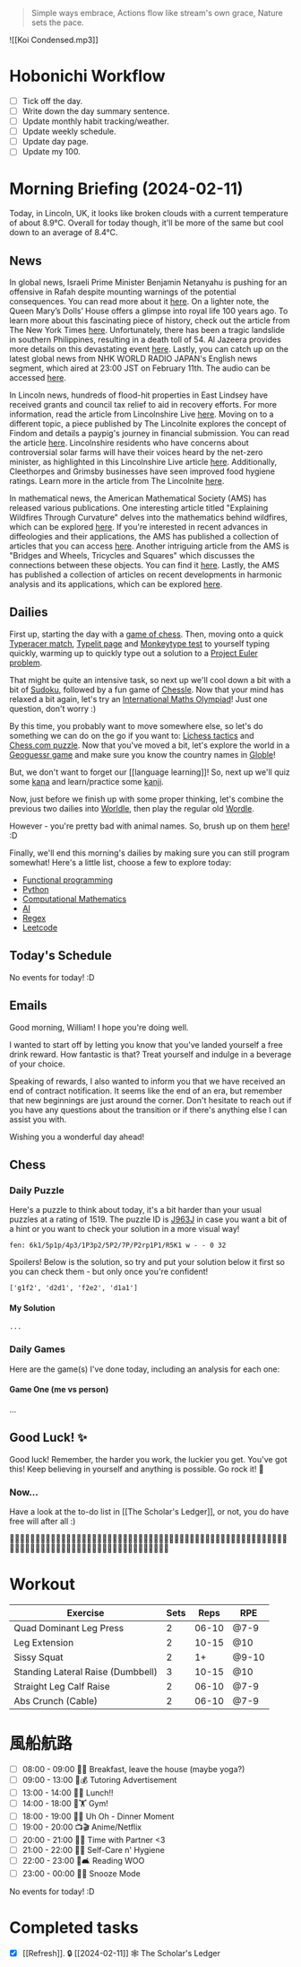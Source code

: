 > Simple ways embrace,
> Actions flow like stream's own grace,
> Nature sets the pace.

![[Koi Condensed.mp3]]

# Hobonichi Workflow

- [ ] Tick off the day.
- [ ] Write down the day summary sentence.
- [ ] Update monthly habit tracking/weather.
- [ ] Update weekly schedule.
- [ ] Update day page.
- [ ] Update my 100.

# Morning Briefing (2024-02-11)

Today, in Lincoln, UK, it looks like broken clouds with a current temperature of about 8.9°C. Overall for today though, it'll be more of the same but cool down to an average of 8.4°C.

## News

In global news, Israeli Prime Minister Benjamin Netanyahu is pushing for an offensive in Rafah despite mounting warnings of the potential consequences. You can read more about it [here](https://www.bbc.co.uk/news/world-middle-east-68266335?at_medium=RSS&at_campaign=KARANGA). On a lighter note, the Queen Mary’s Dolls’ House offers a glimpse into royal life 100 years ago. To learn more about this fascinating piece of history, check out the article from The New York Times [here](https://www.nytimes.com/2024/02/11/world/europe/uk-royal-dolls-house-windsor.html). Unfortunately, there has been a tragic landslide in southern Philippines, resulting in a death toll of 54. Al Jazeera provides more details on this devastating event [here](https://www.aljazeera.com/news/2024/2/11/death-toll-rises-to-54-in-southern-philippines-landslide?traffic_source=rss). Lastly, you can catch up on the latest global news from NHK WORLD RADIO JAPAN's English news segment, which aired at 23:00 JST on February 11th. The audio can be accessed [here](https://www3.nhk.or.jp/nhkworld/upld/medias/en/radio/news/20240211230000_english_1.mp3).

In Lincoln news, hundreds of flood-hit properties in East Lindsey have received grants and council tax relief to aid in recovery efforts. For more information, read the article from Lincolnshire Live [here](https://www.lincolnshirelive.co.uk/news/local-news/hundreds-flood-hit-east-lindsey-9087737). Moving on to a different topic, a piece published by The Lincolnite explores the concept of Findom and details a paypig's journey in financial submission. You can read the article [here](https://thelincolnite.co.uk/2024/02/exploring-findom-a-paypigs-journey-in-financial-submission/). Lincolnshire residents who have concerns about controversial solar farms will have their voices heard by the net-zero minister, as highlighted in this Lincolnshire Live article [here](https://www.lincolnshirelive.co.uk/news/local-news/net-zero-minister-says-lincolnshire-9090098). Additionally, Cleethorpes and Grimsby businesses have seen improved food hygiene ratings. Learn more in the article from The Lincolnite [here](https://thelincolnite.co.uk/2024/02/cleethorpes-and-grimsby-businesses-jump-to-much-improved-food-hygiene-ratings/).

In mathematical news, the American Mathematical Society (AMS) has released various publications. One interesting article titled "Explaining Wildfires Through Curvature" delves into the mathematics behind wildfires, which can be explored [here](https://www.ams.org/publicoutreach/mathmoments/mm168-explaining-wildfires). If you're interested in recent advances in diffeologies and their applications, the AMS has published a collection of articles that you can access [here](https://www.ams.org/conm/794/). Another intriguing article from the AMS is "Bridges and Wheels, Tricycles and Squares" which discusses the connections between these objects. You can find it [here](https://www.ams.org/publicoutreach/mathmoments/mm167-bridges-wheels-tricycles-squares). Lastly, the AMS has published a collection of articles on recent developments in harmonic analysis and its applications, which can be explored [here](https://www.ams.org/conm/792/).

## Dailies

First up, starting the day with a [game of chess](https://www.chess.com/play/online). Then, moving onto a quick [Typeracer match](https://play.typeracer.com), [Typelit page](https://www.typelit.io/typing-console/Metamorphosis) and [Monkeytype test](https://monkeytype.com) to yourself typing quickly, warming up to quickly type out a solution to a [Project Euler problem](https://projecteuler.net/archives).

That might be quite an intensive task, so next up we'll cool down a bit with a bit of [Sudoku](https://www.dailysudoku.com/sudoku/play.shtml?today=1), followed by a fun game of [Chessle](https://jackli.gg/chessle/). Now that your mind has relaxed a bit again, let's try an [International Maths Olympiad](obsidian://open?vault=content&file=IMO%20Questions%2Fmds%2Fmds)! Just one question, don't worry :)

By this time, you probably want to move somewhere else, so let's do something we can do on the go if you want to: [Lichess tactics](https://lichess.org/study/topic/Tactics/hot) and [Chess.com puzzle](https://www.chess.com/puzzles). Now that you've moved a bit, let's explore the world in a [Geoguessr game](https://www.geoguessr.com) and make sure you know the country names in [Globle](https://globle-game.com)!

But, we don't want to forget our [[language learning]]! So, next up we'll quiz some [kana](https://kana-quiz.tofugu.com) and learn/practice some [kanji](https://www.wanikani.com/dashboard).

Now, just before we finish up with some proper thinking, let's combine the previous two dailies into [Worldle](https://worldle.teuteuf.fr), then play the regular old [Wordle](https://www.nytimes.com/games/wordle/index.html).

However - you're pretty bad with animal names. So, brush up on them [here](https://metazooa.com)! :D

Finally, we'll end this morning's dailies by making sure you can still program somewhat! Here's a little list, choose a few to explore today:

- [Functional programming](https://www.hackerrank.com/domains/fp)
- [Python](https://www.hackerrank.com/domains/python)
- [Computational Mathematics](https://www.hackerrank.com/domains/mathematics)
- [AI](https://www.hackerrank.com/domains/ai)
- [Regex](https://www.hackerrank.com/domains/regex)
- [Leetcode](https://leetcode.com/problemset/)

## Today's Schedule

No events for today! :D

## Emails

Good morning, William! I hope you're doing well. 

I wanted to start off by letting you know that you've landed yourself a free drink reward. How fantastic is that? Treat yourself and indulge in a beverage of your choice. 

Speaking of rewards, I also wanted to inform you that we have received an end of contract notification. It seems like the end of an era, but remember that new beginnings are just around the corner. Don't hesitate to reach out if you have any questions about the transition or if there's anything else I can assist you with. 

Wishing you a wonderful day ahead!

## Chess

### Daily Puzzle

Here's a puzzle to think about today, it's a bit harder than your usual puzzles at a rating of 1519. The puzzle ID is [J963J](https://lichess.org/training/J963J) in case you want a bit of a hint or you want to check your solution in a more visual way!

```chessboard
fen: 6k1/5p1p/4p3/1P3p2/5P2/7P/P2rp1P1/R5K1 w - - 0 32
```

Spoilers! Below is the solution, so try and put your solution below it first so you can check them - but only once you're confident!

```spoiler-block
['g1f2', 'd2d1', 'f2e2', 'd1a1']
```

#### My Solution

```
...
```

### Daily Games

Here are the game(s) I've done today, including an analysis for each one:

#### Game One (me vs person)

...

## Good Luck! ✨

Good luck! Remember, the harder you work, the luckier you get. You've got this! Keep believing in yourself and anything is possible. Go rock it! 🌟

### Now...

Have a look at the to-do list in [[The Scholar's Ledger]], or not, you do have free will after all :)

🐼🌈🍕🎉🌸🔥🐶🌞🎶🍦🌻🚀🌊🍍🌮🌟🤩🍩🌺😍🙌😆🐱🌙✨🎈🍫🍭🎁🌈🍕🎉🌸🔥🐶🌞🎶🍦🌻🚀🌊🍍🌮🌟🤩🍩🌺😍🙌😆🐱🌙✨🎈🍫🍭🎁🌈🍕🎉🌸🔥🐶🌞🎶🍦🌻🚀🌊🍍🌮🌟🤩🍩🌺😍🙌😆🐱🌙✨🎈🍫🍭🎁

# Workout

| Exercise                                   | Sets | Reps   | RPE   |
| ------------------------------------------ | ---- | ------ | ----- |
| Quad Dominant Leg Press           | 2    | 06-10  | @7-9  |
| Leg Extension                     | 2    | 10-15  | @10   |
| Sissy Squat                       | 2    | 1+     | @9-10 |
| Standing Lateral Raise (Dumbbell) | 3    | 10-15  | @10   |
| Straight Leg Calf Raise           | 2    | 06-10  | @7-9  |
| Abs Crunch (Cable)                | 2    | 06-10  | @7-9  |

# 風船航路

- [ ] 08:00 - 09:00 🥫🍜 Breakfast, leave the house (maybe yoga?)
- [ ] 09:00 - 13:00 💼💰 Tutoring Advertisement
- [ ] 13:00 - 14:00 🥫🍜 Lunch!!
- [ ] 14:00 - 18:00 💪🏋 Gym!
- [ ] 18:00 - 19:00 🥫🍜 Uh Oh - Dinner Moment
- [ ] 19:00 - 20:00 📺🎬 Anime/Netflix
- [ ] 20:00 - 21:00 💌💑 Time with Partner <3
- [ ] 21:00 - 22:00 🚿🧼 Self-Care n' Hygiene
- [ ] 22:00 - 23:00 📖🛋 Reading WOO
- [ ] 23:00 - 00:00 🛌💤 Snooze Mode

No events for today! :D

# Completed tasks

- [x] [[Refresh]]. 🔒 [[2024-02-11]] 🕸️ The Scholar's Ledger
